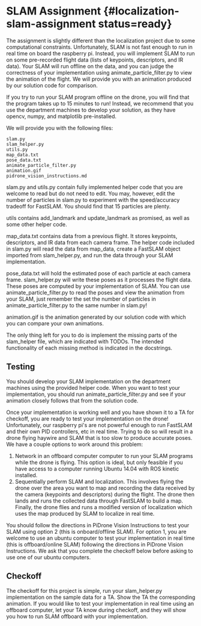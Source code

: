 ﻿# SLAM Assignment {#localization-slam-assignment status=ready}

The assignment is slightly different than the localization project due to some computational constraints. Unfortunately, SLAM is not fast enough to run in real time on board the raspberry pi. Instead, you will implement SLAM to run on some pre-recorded flight data (lists of keypoints, descriptors, and IR data). Your SLAM will run offline on the data, and you can judge the correctness of your implementation using animate_particle_filter.py to view the animation of the flight. We will provide you with an animation produced by our solution code for comparison.

If you try to run your SLAM program offline on the drone, you will find that the program takes up to 15 minutes to run! Instead, we recommend that you use the department machines to develop your solution, as they have opencv, numpy, and matplotlib pre-installed.

We will provide you with the following files:

    slam.py
    slam_helper.py
    utils.py
    map_data.txt
    pose_data.txt
    animate_particle_filter.py
    animation.gif
    pidrone_vision_instructions.md

slam.py and utils.py contain fully implemented helper code that you are welcome to read but do not need to edit. You may, however, edit the number of particles in slam.py to experiment with the speed/accuracy tradeoff for FastSLAM. You should find that 15 particles are plenty.

utils contains add_landmark and update_landmark as promised, as well as some other helper code.

map_data.txt contains data from a previous flight. It stores keypoints, descriptors, and IR data from each camera frame. The helper code included in slam.py will read the data from map_data, create a FastSLAM object imported from slam_helper.py, and run the data through your SLAM implementation.

pose_data.txt will hold the estimated pose of each particle at each camera frame. slam_helper.py will write these poses as it processes the flight data. These poses are computed by your implementation of SLAM. You can use animate_particle_filter.py to read the poses and view the animation from your SLAM, just remember the set the number of particles in animate_particle_filter.py to the same number in slam.py!

animation.gif is the animation generated by our solution code with which you can compare your own animations.

The only thing left for you to do is implement the missing parts of the slam_helper file, which are indicated with TODOs. The intended functionality of each missing method is indicated in the docstrings.

## Testing
You should develop your SLAM implementation on the department machines using the provided helper code. When you want to test your implementation, you should run animate_particle_filter.py and see if your animation closely follows that from the solution code.

Once your implementation is working well and you have shown it to a TA for checkoff, you are ready to test your implementation on the drone! Unfortunately, our raspberry pi's are not powerful enough to run FastSLAM and their own PID controllers, etc in real time. Trying to do so will result in a drone flying haywire and SLAM that is too slow to produce accurate poses. We have a couple options to work around this problem:

 1. Network in an offboard computer computer to run your SLAM programs while the drone is flying. This option is ideal, but only feasible if you have access to a computer running Ubuntu 14.04 with ROS kinetic installed.
 2. Sequentially perform SLAM and localization. This involves flying the drone over the area you want to map and recording the data received by the camera (keypoints and descriptors) during the flight. The drone then lands and runs the collected data through FastSLAM to build a map. Finally, the drone flies and runs a modified version of localization which uses the map produced by SLAM to localize in real time.

You should follow the directions in PiDrone Vision Instructions to test your SLAM using option 2  (this is onboard/offline SLAM). For option 1, you are welcome to use an ubuntu computer to test your implementation in real time (this is offboard/online SLAM) following the directions in PiDrone Vision Instructions. We ask that you complete the checkoff below before asking to use one of our ubuntu computers.

## Checkoff

The checkoff for this project is simple, run your slam_helper.py implementation on the sample data for a TA. Show the TA the corresponding animation. If you would like to test your implementation in real time using an offboard computer, let your TA know during checkoff, and they will show you how to run SLAM offboard with your implementation.
